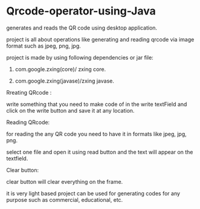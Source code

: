 # Qrcode-operator-using-Java
generates and reads the QR code using desktop application.

project is all about operations like generating and reading qrcode via image format such as jpeg, png, jpg.

project is made by using following dependencies or jar file:

1. com.google.zxing(core)/ zxing core.

2. com.google.zxing(javase)/zxing javase.

Rreating QRcode :

write something that you need to make code of in the write textField and click on the write button and save it at any location.

Reading QRcode:

for reading the any QR code you need to have it in formats like jpeg, jpg, png.

select one file and open it using read button and the text will appear on the textfield.

Clear button:

clear button will clear everything on the frame.

it is very light based project can be used for generating codes for any purpose such as commercial, educational, etc.
